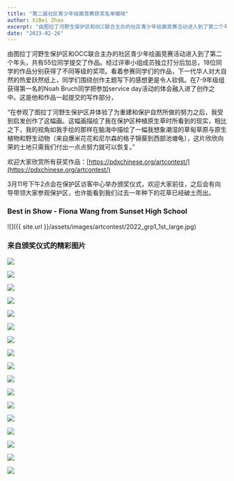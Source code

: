 ```yaml
---
title: "第二届社区青少年绘画竞赛获奖名单揭晓"
author: XiBei Zhao
excerpt: "由图拉丁河野生保护区和OCC联合主办的社区青少年绘画竞赛活动进入到了第二个年头，共有55位同学提交了作品。经过评审小组成员独立打分后加总，18位同学的作品分别获得了不同等级的奖项。看着参赛同学们的作品，下一代华人对大自然的热爱跃然纸上，同学们围绕创作主题写下的感想更是令人钦佩。"
date: "2023-02-26"
---
```


由图拉丁河野生保护区和OCC联合主办的社区青少年绘画竞赛活动进入到了第二个年头，共有55位同学提交了作品。经过评审小组成员独立打分后加总，18位同学的作品分别获得了不同等级的奖项。看着参赛同学们的作品，下一代华人对大自然的热爱跃然纸上，同学们围绕创作主题写下的感想更是令人钦佩。在7-9年级组获得第一名的Noah Bruch同学把参加service day活动的体会融入进了创作之中。这是他和作品一起提交的写作部分，

“在参观了图拉丁河野生保护区并体验了为重建和保护自然所做的努力之后，我受到启发创作了这幅画。这幅画描绘了我在保护区种植原生草时所看到的现实，相比之下，我的视角如我手绘的那样在脑海中描绘了一幅我想象潮湿的草甸草原与原生植物和野生动物（来自爆米花花和尼尔森的格子锦葵到西部池塘龟），这片欣欣向荣的土地只需我们付出一点点努力就可以恢复。”

欢迎大家欣赏所有获奖作品：[https://pdxchinese.org/artcontest/](https://pdxchinese.org/artcontest/)

3月11号下午2点会在保护区访客中心举办颁奖仪式，欢迎大家前往，之后会有向导带领大家参观保护区，也许能看到我们过去一年种下的花草已经破土而出。

### Best in Show -  Fiona Wang from Sunset High School

![]({{ site.url }}/assets/images/artcontest/2022_grp1_1st_large.jpg)

### 来自颁奖仪式的精彩图片

![](https://res.cloudinary.com/dhngj18do/image/upload/f_auto,q_auto/v1/images/335077502_165109166338542_4808487799133479485_n)

![](https://res.cloudinary.com/dhngj18do/image/upload/f_auto,q_auto/v1/images/335963126_1414195432682068_4617296928322910705_n)

![](https://res.cloudinary.com/dhngj18do/image/upload/f_auto,q_auto/v1/images/335510667_1826359791080499_8303756014586345715_n)

![](https://res.cloudinary.com/dhngj18do/image/upload/f_auto,q_auto/v1/images/335325070_665996542202736_6217446625021281655_n)

![](https://res.cloudinary.com/dhngj18do/image/upload/f_auto,q_auto/v1/images/335216642_1885684221789711_5729461920382590997_n)

![](https://res.cloudinary.com/dhngj18do/image/upload/f_auto,q_auto/v1/images/335495691_227949779688935_5470535423050959064_n)

![](https://res.cloudinary.com/dhngj18do/image/upload/f_auto,q_auto/v1/images/335515278_3386315338246785_968592300875628004_n)

![](https://res.cloudinary.com/dhngj18do/image/upload/f_auto,q_auto/v1/images/333633740_738275694628087_7061237283645541433_n)

![](https://res.cloudinary.com/dhngj18do/image/upload/f_auto,q_auto/v1/images/335514084_731611961846334_2930160314259100080_n)

![](https://res.cloudinary.com/dhngj18do/image/upload/f_auto,q_auto/v1/images/335077873_110505061992546_6452820997236982623_n)

![](https://res.cloudinary.com/dhngj18do/image/upload/f_auto,q_auto/v1/images/335079431_547988050511562_5476619580559258506_n)

![](https://res.cloudinary.com/dhngj18do/image/upload/f_auto,q_auto/v1/images/335309956_714656870141618_3379167982263322606_n)

![](https://res.cloudinary.com/dhngj18do/image/upload/f_auto,q_auto/v1/images/335098486_164695666385819_8429634499518294837_n)

![](https://res.cloudinary.com/dhngj18do/image/upload/f_auto,q_auto/v1/images/334771474_201583012490945_8030353222977698454_n)

![](https://res.cloudinary.com/dhngj18do/image/upload/f_auto,q_auto/v1/images/335329267_1657128261423972_6378058602782745159_n)

![](https://res.cloudinary.com/dhngj18do/image/upload/f_auto,q_auto/v1/images/335059206_589572683091568_6578998367182295376_n)

![](https://res.cloudinary.com/dhngj18do/image/upload/f_auto,q_auto/v1/images/335087015_879157526868985_3744044375966052480_n)
